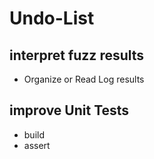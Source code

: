 # Undo-List

## interpret fuzz results

* Organize or Read Log results

## improve Unit Tests

* build
* assert